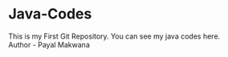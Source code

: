 # Java-Codes
This is my First Git Repository. You can see my java codes here.
<br>
Author - Payal Makwana
